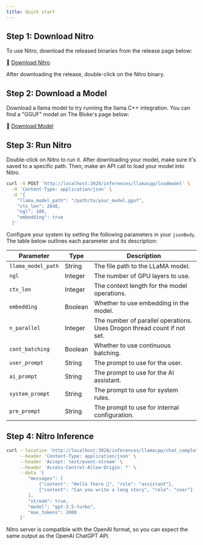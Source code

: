 ```yaml
---
title: Quick start
---
```


## Step 1: Download Nitro

To use Nitro, download the released binaries from the release page below:

🔗 [Download Nitro](https://github.com/janhq/nitro/releases)

After downloading the release, double-click on the Nitro binary.

## Step 2: Download a Model

Download a llama model to try running the llama C++ integration. You can find a "GGUF" model on The Bloke's page below:

🔗 [Download Model](https://huggingface.co/TheBloke)

## Step 3: Run Nitro

Double-click on Nitro to run it. After downloading your model, make sure it's saved to a specific path. Then, make an API call to load your model into Nitro.

```zsh
curl -X POST 'http://localhost:3928/inferences/llamacpp/loadmodel' \
  -H 'Content-Type: application/json' \
  -d '{
    "llama_model_path": "/path/to/your_model.gguf",
    "ctx_len": 2048,
    "ngl": 100,
    "embedding": true
  }'
```

Configure your system by setting the following parameters in your `jsonBody`. The table below outlines each parameter and its description:

| Parameter        | Type    | Description                                                  |
|------------------|---------|--------------------------------------------------------------|
| `llama_model_path` | String  | The file path to the LLaMA model.                            |
| `ngl`              | Integer | The number of GPU layers to use.                             |
| `ctx_len`          | Integer | The context length for the model operations.                 |
| `embedding`        | Boolean | Whether to use embedding in the model.                       |
| `n_parallel`       | Integer | The number of parallel operations. Uses Drogon thread count if not set. |
| `cont_batching`    | Boolean | Whether to use continuous batching.                          |
| `user_prompt`      | String  | The prompt to use for the user.                              |
| `ai_prompt`        | String  | The prompt to use for the AI assistant.                      |
| `system_prompt`    | String  | The prompt to use for system rules.                          |
| `pre_prompt`    | String  | The prompt to use for internal configuration.                          |

## Step 4: Nitro Inference

```zsh
curl --location 'http://localhost:3928/inferences/llamacpp/chat_completion' \
     --header 'Content-Type: application/json' \
     --header 'Accept: text/event-stream' \
     --header 'Access-Control-Allow-Origin: *' \
     --data '{
        "messages": [
            {"content": "Hello there 👋", "role": "assistant"},
            {"content": "Can you write a long story", "role": "user"}
        ],
        "stream": true,
        "model": "gpt-3.5-turbo",
        "max_tokens": 2000
     }'
```

Nitro server is compatible with the OpenAI format, so you can expect the same output as the OpenAI ChatGPT API.